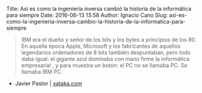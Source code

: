 Title: Así es como la ingeniería inversa cambió la historia de la informática para siempre
Date: 2016-06-13 13:58
Author: Ignacio Cano
Slug: asi-es-como-la-ingenieria-inversa-cambio-la-historia-de-la-informatica-para-siempre

> IBM era el dueño y señor de los bits y los bytes a principios de los 80. En
> aquella época Apple, Microsoft y los fabricantes de aquellos legendarios
> ordenadores de 8 bits también despuntaban, pero todo daba igual: el gigante
> azul dominaba con mano firme la informática empresarial , y para muestra un
> botón: el PC no se llamaba PC. Se llamaba IBM PC.

- Javier Pastor | [xataka.com][]

  [xataka.com]: http://www.xataka.com/historia-tecnologica/asi-es-como-la-ingenieria-inverso-cambio-la-historia-de-la-informatica-para-siempre
    "Así es como la ingeniería inversa cambió la historia de la informática para siempre"
